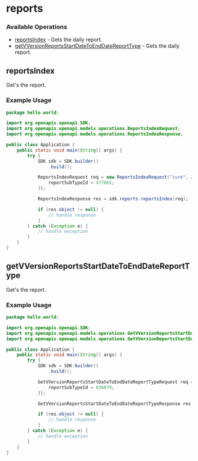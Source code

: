 # reports

### Available Operations

* [reportsIndex](#reportsindex) - Gets the daily report.
* [getVVersionReportsStartDateToEndDateReportType](#getvversionreportsstartdatetoenddatereporttype) - Gets the daily report.

## reportsIndex

Get's the report.

### Example Usage

```java
package hello.world;

import org.openapis.openapi.SDK;
import org.openapis.openapi.models.operations.ReportsIndexRequest;
import org.openapis.openapi.models.operations.ReportsIndexResponse;

public class Application {
    public static void main(String[] args) {
        try {
            SDK sdk = SDK.builder()
                .build();

            ReportsIndexRequest req = new ReportsIndexRequest("iure", 297534, 891773, "ipsa", "delectus", "tempora", "suscipit") {{
                reportSubTypeId = 477665;
            }};            

            ReportsIndexResponse res = sdk.reports.reportsIndex(req);

            if (res.object != null) {
                // handle response
            }
        } catch (Exception e) {
            // handle exception
        }
    }
}
```

## getVVersionReportsStartDateToEndDateReportType

Get's the report.

### Example Usage

```java
package hello.world;

import org.openapis.openapi.SDK;
import org.openapis.openapi.models.operations.GetVVersionReportsStartDateToEndDateReportTypeRequest;
import org.openapis.openapi.models.operations.GetVVersionReportsStartDateToEndDateReportTypeResponse;

public class Application {
    public static void main(String[] args) {
        try {
            SDK sdk = SDK.builder()
                .build();

            GetVVersionReportsStartDateToEndDateReportTypeRequest req = new GetVVersionReportsStartDateToEndDateReportTypeRequest("minus", 812169, 528895, "iusto", "excepturi", "nisi", "recusandae") {{
                reportSubTypeId = 836079;
            }};            

            GetVVersionReportsStartDateToEndDateReportTypeResponse res = sdk.reports.getVVersionReportsStartDateToEndDateReportType(req);

            if (res.object != null) {
                // handle response
            }
        } catch (Exception e) {
            // handle exception
        }
    }
}
```
